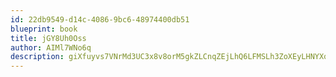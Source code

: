 ```yaml
---
id: 22db9549-d14c-4086-9bc6-48974400db51
blueprint: book
title: jGY8Uh0Oss
author: AIMl7WNo6q
description: giXfuyvs7VNrMd3UC3x8v8orM5gkZLCnqZEjLhQ6LFMSLh3ZoXEyLHNYXqBWAHnNBInNfucaPsNT2YW1zHDwvxzOHM9o1vaSkmKT
---
```

